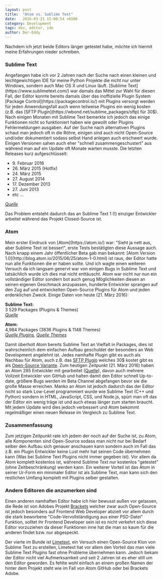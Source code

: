```yaml
---
layout: post
title:  "Atom vs. Sublime Text"
date:   2016-03-21 15:00:54 +0100
category: Development
tags: dev, editor, ide
author: Der-Eddy
---
```

Nachdem ich jetzt beide Editors länger getestet habe, möchte ich hiermit meine Erfahrungen nieder schreiben.

<h3>Sublime Text</h3>
Angefangen habe ich vor 2 Jahren nach der Suche nach einen kleinen und leichtgewichtigen IDE für meine Python Projekte die nicht nur unter Windows, sondern auch Mac OS X und Linux läuft. [Sublime Text](https://www.sublimetext.com/) war damals das Mittel zur Wahl für diesen Fall, der Editor konnte bereits damals über das inoffizielle Plugin System [Package Control](https://packagecontrol.io/) mit Plugins versorgt werden für jeden Anwendungsfall auch wenn teilweise Plugins ein wenig kosten (z.B. das [SFTP Plugin](https://wbond.net/sublime_packages/sftp) für 30$). Nach einigen Monaten mit Sublime Text bemerkte ich jedoch das einige Funktionen nicht so funktioniert haben wie gewollt oder Plugins Fehlermeldungen ausgaben. Auf der Suche nach alternativen Plugins schaut man jedoch oft in die Röhre, einigen sind auch nicht Open-Source und/oder dokumentiert sodass selbst Hand anlegen auch erschwert wurde. Einigen Versionen sahen auch eher "schnell zusammengeschustert" aus während man auf ein Update oft Monate warten musste. Die letzten Releases kurz aufgeschlüsselt:  

- 9\. Februar 2016  
- 26\. März 2015 (Hotfix)  
- 24\. März 2015  
- 27\. August 2014  
- 17\. Dezember 2013  
- 27\. Juni 2013
- etc ...  

*[Quelle](https://www.sublimetext.com/3)*

Das Problem entsteht dadurch das an Sublime Text 1 (!) einziger Entwickler arbeitet während das Projekt Closed-Source ist.

<h3>Atom</h3>
Mein erster Eindruck von [Atom](https://atom.io/) war: "Sieht ja nett aus, aber Sublime Text ist besser!", erste Tests bestätigten diese Aussage auch. Nach knapp einem Jahr öffentlicher Beta gab man bekannt: [Atom Version 1.0](http://blog.atom.io/2015/06/25/atom-1-0.html) ist raus, der Editor hatte nun alle Funktionen die er haben sollte. Und ich wagte einen weiteren Versuch da ich langsam genervt war von einigen Bugs in Sublime Text und tatsächlich wurde ich dies mal nicht enttäuscht. Atom war nicht nur nun ein vollständiger Editor sondern bot auch genug Möglichkeiten diesen an seinen eigenen Geschmack anzupassen, hunderte Entwickler sprangen auf den Zug auf und entwickelten Open-Source Plugins für Atom und jeden erdenklichen Zweck. Einige Daten von heute (21. März 2016):

**Sublime Text:**  
3 529 Packages (Plugins & Themes)  
*[Quelle](https://packagecontrol.io/stats)*

**Atom:**  
4,984 Packages (3836 Plugins & 1148 Themes)  
*[Quelle Plugins](https://atom.io/packages), [Quelle Themes](https://atom.io/themes)*

Damit überholt Atom bereits Sublime Text an Vielfalt in Packages, dies ist wahrscheinlich dem einfachen Aufbau geschuldet der besonders an Web Development angelehnt ist. Jedes namhafte Plugin gibt es auch als Nachbau für Atom, auch z.B. das [SFTP Plugin](https://wbond.net/sublime_packages/sftp) welches 30$ kostet gibt es als [Open-Source Variante](https://atom.io/packages/remote-edit).
Zum heutigen Zeitpunkt (21. März 2016) haben an Atom 285 Entwickler mit gearbeitet ([Quelle](https://github.com/atom/atom/graphs/contributors)), davon auch mehrere Vollzeit Entwickler von GitHub und halten damit den Editor schnell Up-to-date, größere Bugs werden im Beta Channel abgefangen bevor sie die große Masse erreichen. Manko an Atom ist jedoch dadurch das der Editor nicht so stark Low-Level programmiert wurde wie Sublime Text (C++ und Python) sondern in HTML, JavaScript, CSS, und Node.js, spürt man oft das der Editor ein wenig träge ist und auch etwas länger zum starten braucht. Mit jedem Update wird dies jedoch verbessert und Atom bekommt regelmäßiger einen neuen Release im Vergleich zu Sublime Text.

<h3>Zusammenfassung</h3>

Zum jetzigen Zeitpunkt rate ich jedem der noch auf der Suche ist, zu Atom, alle Komponenten sind Open-Source sodass man nicht nur bei Bedarf selber den Aufbau sich genauer anschauen kann sondern auch im Fall das z.B. ein Plugin Entwickler keine Lust mehr hat seinen Code übernehmen kann (Was bei Sublime Text Plugins nicht immer gegeben ist). Vor allem da Atom komplett kostenlos ist, während Sublime Text nur kostenlos "getestet" (ohne Zeitbeschränkung) werden kann. Ein weiterer Vorteil ist das Atom in seiner Ur-Form ein minimaler Editor ist als Sublime Text, man kann sich den restlichen Umfang komplett mit Plugins selber gestalten.

<h3>Andere Editoren die anzumerken sind</h3>

Einen anderen namhaften Editor habe ich hier bewusst außen vor gelassen, die Rede ist von Adobes Projekt [Brackets](http://brackets.io/) welcher zwar auch Open-Source ist jedoch besonders auf Frontend Web Developer abzielt vor allem durch die stark beworbene "Code-Vervollständigung aus einer PSD-Datei" Funktion, solltet ihr Frontend Developer sein ist es nicht verkehrt sich diese Editor vorzuziehen da dieser Funktionen inne hat die man so kaum für die anderen findet bzw. nur abgespeckt.

Der vierte im Bunde ist [Limetext](http://limetext.org/), ein Versuch einen Open-Source Klon von Sublime Text zu erstellen, Limetext hat vor allem den Vorteil das man viele Sublime Text Plugins fast ohne Probleme übernehmen kann. Jedoch bekam der Editor nicht viel Aufmerksamkeit und seit 2 Jahren ist es eher still um den Editor geworden. Es fehlte wohl einfach an einem großen Namen der hinter dem Projekt steht wie im Fall von Atom GitHub oder bei Brackets Adobe.
